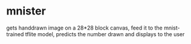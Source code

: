 # mnister

gets handdrawn image on a 28*28 block canvas, feed it to the mnist-trained tflite model, predicts the number drawn and displays to the user
